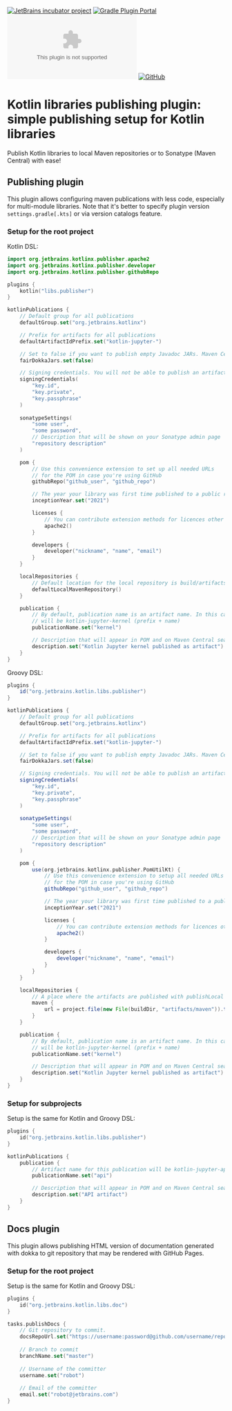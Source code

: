 [![JetBrains incubator project](https://jb.gg/badges/incubator.svg)](https://confluence.jetbrains.com/display/ALL/JetBrains+on+GitHub)
[![Gradle Plugin Portal](https://img.shields.io/gradle-plugin-portal/v/org.jetbrains.kotlin.libs.publisher?label=publisher%20plugin)](https://plugins.gradle.org/plugin/org.jetbrains.kotlin.libs.publisher)
[![Gradle Plugin Portal](https://img.shields.io/gradle-plugin-portal/v/org.jetbrains.kotlin.libs.doc?label=docs%20plugin)](https://plugins.gradle.org/plugin/org.jetbrains.kotlin.libs.doc)
[![GitHub](https://img.shields.io/github/license/Kotlin/kotlin-libs-publisher)](LICENSE.txt)

# Kotlin libraries publishing plugin: simple publishing setup for Kotlin libraries

Publish Kotlin libraries to local Maven repositories or to Sonatype (Maven Central) with ease!

## Publishing plugin

This plugin allows configuring maven publications with less code, especially for multi-module libraries.
Note that it's better to specify plugin version `settings.gradle[.kts]` or via version catalogs feature.

### Setup for the root project

Kotlin DSL:

```kotlin
import org.jetbrains.kotlinx.publisher.apache2
import org.jetbrains.kotlinx.publisher.developer
import org.jetbrains.kotlinx.publisher.githubRepo

plugins {
    kotlin("libs.publisher")
}

kotlinPublications {
    // Default group for all publications
    defaultGroup.set("org.jetbrains.kotlinx")

    // Prefix for artifacts for all publications
    defaultArtifactIdPrefix.set("kotlin-jupyter-")

    // Set to false if you want to publish empty Javadoc JARs. Maven Central is OK with it
    fairDokkaJars.set(false)

    // Signing credentials. You will not be able to publish an artifact to Maven Central without signing
    signingCredentials(
        "key.id",
        "key.private",
        "key.passphrase"
    )
    
    sonatypeSettings(
        "some user",
        "some password",
        // Description that will be shown on your Sonatype admin page
        "repository description" 
    )

    pom {
        // Use this convenience extension to set up all needed URLs
        // for the POM in case you're using GitHub
        githubRepo("github_user", "github_repo")

        // The year your library was first time published to a public repository
        inceptionYear.set("2021") 

        licenses {
            // You can contribute extension methods for licences other than Apache 2.0
            apache2()
        }

        developers {
            developer("nickname", "name", "email")
        }
    }

    localRepositories {
        // Default location for the local repository is build/artifacts/maven/
        defaultLocalMavenRepository() 
    }

    publication {
        // By default, publication name is an artifact name. In this case, artifact name 
        // will be kotlin-jupyter-kernel (prefix + name)
        publicationName.set("kernel")

        // Description that will appear in POM and on Maven Central search site
        description.set("Kotlin Jupyter kernel published as artifact") 
    }
}
```

Groovy DSL:

```groovy
plugins {
    id("org.jetbrains.kotlin.libs.publisher")
}

kotlinPublications {
    // Default group for all publications
    defaultGroup.set("org.jetbrains.kotlinx")

    // Prefix for artifacts for all publications
    defaultArtifactIdPrefix.set("kotlin-jupyter-")

    // Set to false if you want to publish empty Javadoc JARs. Maven Central is OK with it
    fairDokkaJars.set(false)

    // Signing credentials. You will not be able to publish an artifact to Maven Central without signing
    signingCredentials(
        "key.id",
        "key.private",
        "key.passphrase"
    )
    
    sonatypeSettings(
        "some user",
        "some password",
        // Description that will be shown on your Sonatype admin page
        "repository description" 
    )

    pom {
        use(org.jetbrains.kotlinx.publisher.PomUtilKt) {
            // Use this convenience extension to setup all needed URLs
            // for the POM in case you're using GitHub
            githubRepo("github_user", "github_repo")

            // The year your library was first time published to a public repository
            inceptionYear.set("2021")

            licenses {
                // You can contribute extension methods for licences other than Apache 2.0
                apache2()
            }

            developers {
                developer("nickname", "name", "email")
            }
        }
    }

    localRepositories {
        // A place where the artifacts are published with publishLocal task
        maven {
            url = project.file(new File(buildDir, "artifacts/maven")).toURI()
        }
    }

    publication {
        // By default, publication name is an artifact name. In this case, artifact name 
        // will be kotlin-jupyter-kernel (prefix + name)
        publicationName.set("kernel")

        // Description that will appear in POM and on Maven Central search site
        description.set("Kotlin Jupyter kernel published as artifact") 
    }
}
```

### Setup for subprojects

Setup is the same for Kotlin and Groovy DSL:

```kotlin
plugins {
    id("org.jetbrains.kotlin.libs.publisher")
}

kotlinPublications {
    publication {
        // Artifact name for this publication will be kotlin-jupyter-api (prefix + name)
        publicationName.set("api")

        // Description that will appear in POM and on Maven Central search site
        description.set("API artifact")
    }
}
```


## Docs plugin

This plugin allows publishing HTML version of documentation generated with dokka
to git repository that may be rendered with GitHub Pages.

### Setup for the root project

Setup is the same for Kotlin and Groovy DSL:

```kotlin
plugins {
    id("org.jetbrains.kotlin.libs.doc")
}

tasks.publishDocs {
    // Git repository to commit. 
    docsRepoUrl.set("https://username:password@github.com/username/repository.git")
    
    // Branch to commit
    branchName.set("master")
    
    // Username of the committer
    username.set("robot")
    
    // Email of the committer
    email.set("robot@jetbrains.com") 
}
```
